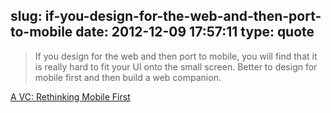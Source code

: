 slug: if-you-design-for-the-web-and-then-port-to-mobile
date: 2012-12-09 17:57:11
type: quote
---

> If you design for the web and then port to mobile, you will find that it is really hard to fit your UI onto the small screen. Better to design for mobile first and then build a web companion.

[A VC: Rethinking Mobile First](http://www.avc.com/a_vc/2012/12/rethinking-mobile-first.html)
